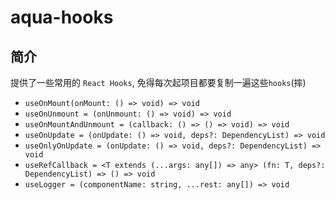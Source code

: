 # aqua-hooks

## 简介

提供了一些常用的 `React Hooks`, 免得每次起项目都要复制一遍这些`hooks`(摔)

- `useOnMount(onMount: () => void) => void`
- `useOnUnmount = (onUnmount: () => void) => void`
- `useOnMountAndUnmount = (callback: () => () => void) => void`
- `useOnUpdate = (onUpdate: () => void, deps?: DependencyList) => void`
- `useOnlyOnUpdate = (onUpdate: () => void, deps?: DependencyList) => void`
- `useRefCallback = <T extends (...args: any[]) => any> (fn: T, deps?: DependencyList) => () => void`
- `useLogger = (componentName: string, ...rest: any[]) => void`
